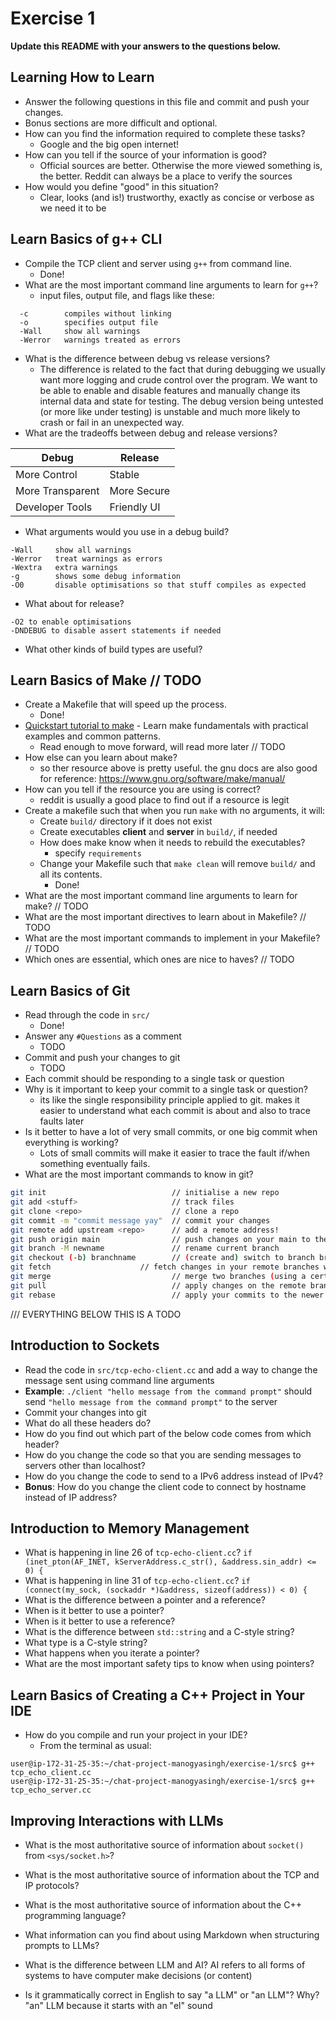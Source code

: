 # Exercise 1

**Update this README with your answers to the questions below.**

## Learning How to Learn

- Answer the following questions in this file and commit and push your changes.
- Bonus sections are more difficult and optional.
- How can you find the information required to complete these tasks?
  - Google and the big open internet!
- How can you tell if the source of your information is good?
  - Official sources are better. Otherwise the more viewed something is, the better. Reddit can always be a place to verify the sources
- How would you define "good" in this situation?
  - Clear, looks (and is!) trustworthy, exactly as concise or verbose as we need it to be

## Learn Basics of g++ CLI

- Compile the TCP client and server using `g++` from command line.
  - Done!
- What are the most important command line arguments to learn for `g++`?
  - input files, output file, and flags like these:
```
  -c        compiles without linking
  -o        specifies output file
  -Wall     show all warnings
  -Werror   warnings treated as errors
```
- What is the difference between debug vs release versions?
  - The difference is related to the fact that during debugging we usually want more logging and crude control over the program. We want to be able to enable and disable features and manually change its internal data and state for testing. The debug version being untested (or more like under testing) is unstable and much more likely to crash or fail in an unexpected way.
- What are the tradeoffs between debug and release versions?

| Debug    | Release |
| -------- | ------- |
|More Control|Stable|
|More Transparent|More Secure|
|Developer Tools|Friendly UI|
- What arguments would you use in a debug build?
```
-Wall     show all warnings
-Werror   treat warnings as errors
-Wextra   extra warnings
-g        shows some debug information
-O0       disable optimisations so that stuff compiles as expected
```
- What about for release?
```
-O2 to enable optimisations
-DNDEBUG to disable assert statements if needed
```
- What other kinds of build types are useful?

## Learn Basics of Make                          // TODO

- Create a Makefile that will speed up the process.
  - Done!
- [Quickstart tutorial to make](https://makefiletutorial.com/) - Learn make fundamentals with practical examples and common patterns.
  - Read enough to move forward, will read more later // TODO  
- How else can you learn about make?
  - so ther resource above is pretty useful. the gnu docs are also good for reference: https://www.gnu.org/software/make/manual/
- How can you tell if the resource you are using is correct?
  - reddit is usually a good place to find out if a resource is legit
- Create a makefile such that when you run `make` with no arguments, it will:
  - Create `build/` directory if it does not exist
  - Create executables **client** and **server** in `build/`, if needed
  - How does make know when it needs to rebuild the executables?
    - specify `requirements`
  - Change your Makefile such that `make clean` will remove `build/` and all its contents.
    - Done!
- What are the most important command line arguments to learn for make? // TODO
- What are the most important directives to learn about in Makefile? // TODO
- What are the most important commands to implement in your Makefile? // TODO
- Which ones are essential, which ones are nice to haves? // TODO

## Learn Basics of Git

- Read through the code in `src/`
    - Done!
- Answer any `#Questions` as a comment
    - TODO
- Commit and push your changes to git
    - TODO
- Each commit should be responding to a single task or question
- Why is it important to keep your commit to a single task or question?
  - its like the single responsibility principle applied to git. makes it easier to understand what each commit is about and also to trace faults later
- Is it better to have a lot of very small commits, or one big commit when everything is working?
  - Lots of small commits will make it easier to trace the fault if/when something eventually fails.
- What are the most important commands to know in git?
```sh
git init                            // initialise a new repo
git add <stuff>                     // track files
git clone <repo>                    // clone a repo
git commit -m "commit message yay"  // commit your changes
git remote add upstream <repo>      // add a remote address!
git push origin main                // push changes on your main to the origin
git branch -M newname               // rename current branch
git checkout (-b) branchname        // (create and) switch to branch branchname
git fetch                    // fetch changes in your remote branches without merging
git merge                           // merge two branches (using a certain "strategy")
git pull                            // apply changes on the remote branch to your branch. basically fetch and merge
git rebase                          // apply your commits to the newer version of the repo
```

/// EVERYTHING BELOW THIS IS A TODO

## Introduction to Sockets

- Read the code in `src/tcp-echo-client.cc` and add a way to change the 
  message sent using command line arguments
- **Example**: `./client "hello message from the command prompt"` should send
  `"hello message from the command prompt"` to the server
- Commit your changes into git
- What do all these headers do?
- How do you find out which part of the below code comes from which header?
- How do you change the code so that you are sending messages to servers
  other than localhost?
- How do you change the code to send to a IPv6 address instead of IPv4?
- **Bonus**: How do you change the client code to connect by hostname instead
  of IP address?
  
## Introduction to Memory Management

- What is happening in line 26 of `tcp-echo-client.cc`? 
  `if (inet_pton(AF_INET, kServerAddress.c_str(), &address.sin_addr) <= 0) {`
- What is happening in line 31 of `tcp-echo-client.cc`?
  `if (connect(my_sock, (sockaddr *)&address, sizeof(address)) < 0) {`
- What is the difference between a pointer and a reference?
- When is it better to use a pointer?
- When is it better to use a reference?
- What is the difference between `std::string` and a C-style string?
- What type is a C-style string?
- What happens when you iterate a pointer?
- What are the most important safety tips to know when using pointers?

## Learn Basics of Creating a C++ Project in Your IDE

- How do you compile and run your project in your IDE?
  - From the terminal as usual:
```
user@ip-172-31-25-35:~/chat-project-manogyasingh/exercise-1/src$ g++ tcp_echo_client.cc 
user@ip-172-31-25-35:~/chat-project-manogyasingh/exercise-1/src$ g++ tcp_echo_server.cc
```

## Improving Interactions with LLMs

- What is the most authoritative source of information about `socket()`
  from `<sys/socket.h>`?
- What is the most authoritative source of information about the TCP and IP
  protocols?
- What is the most authoritative source of information about the C++
  programming language?
- What information can you find about using Markdown when structuring prompts 
  to LLMs?

- What is the difference between LLM and AI?
AI refers to all forms of systems to have computer make decisions (or content)
- Is it grammatically correct in English to say "a LLM" or "an LLM"? Why?
"an" LLM because it starts with an "el" sound